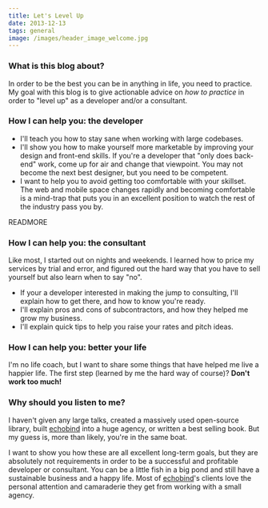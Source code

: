 ```yaml
---
title: Let's Level Up
date: 2013-12-13
tags: general
image: /images/header_image_welcome.jpg
---
```


### What is this blog about? ###
In order to be the best you can be in anything in life, you need to practice. My goal with this blog is to give actionable advice on *how to practice* in order to "level up" as a developer and/or a consultant.

### How I can help you: the developer ###
- I'll teach you how to stay sane when working with large codebases.
- I'll show you how to make yourself more marketable by improving your design and front-end skills. If you're a developer that "only does back-end" work, come up for air and change that viewpoint. You may not become the next best designer, but you need to be competent.
- I want to help you to avoid getting too comfortable with your skillset. The web and mobile space changes rapidly and becoming comfortable is a mind-trap that puts you in an excellent position to watch the rest of the industry pass you by. 

READMORE

### How I can help you: the consultant ###
Like most, I started out on nights and weekends. I learned how to price my services by trial and error, and figured out the hard way that you have to sell yourself but also learn when to say "no". 

- If your a developer interested in making the jump to consulting, I'll explain how to get there, and how to know you're ready.
- I'll explain pros and cons of subcontractors, and how they helped me grow my business.
- I'll explain quick tips to help you raise your rates and pitch ideas.

### How I can help you: better your life ###
I'm no life coach, but I want to share some things that have helped me live a happier life. The first step (learned by me the hard way of course)? **Don't work too much!**

### Why should you listen to me?
I haven't given any large talks, created a massively used open-source library, built [echobind](http://echobind.com) into a huge agency, or written a best selling book. But my guess is, more than likely, you're in the same boat.

I want to show you how these are all excellent long-term goals, but they are absolutely not requirements in order to be a successful and profitable developer or consultant. You can be a little fish in a big pond and still have a sustainable business and a happy life. Most of [echobind](http://echobind.com)'s clients love the personal attention and camaraderie they get from working with a small agency.